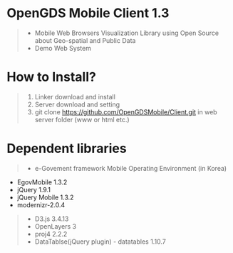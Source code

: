 OpenGDS Mobile Client 1.3
======
> + Mobile Web Browsers Visualization Library using Open Source about Geo-spatial and Public Data
> + Demo Web System

How to Install?
======
> 1. Linker download and install
> 1. Server download and setting 
> 1. git clone https://github.com/OpenGDSMobile/Client.git in web server folder (www or html etc.)

Dependent libraries
======
> + e-Govement framework Mobile Operating Environment (in Korea) 
 - EgovMobile 1.3.2
 - jQuery 1.9.1
 - jQuery Mobile 1.3.2
 - modernizr-2.0.4
> + D3.js 3.4.13
> + OpenLayers 3
> + proj4 2.2.2
> + DataTablse(jQuery plugin) - datatables 1.10.7
